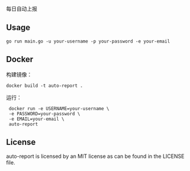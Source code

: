 每日自动上报

## Usage

```shell
go run main.go -u your-username -p your-password -e your-email
```

## Docker

构建镜像：

```shell
docker build -t auto-report .
```

运行：

```shell
 docker run -e USERNAME=your-username \
 -e PASSWORD=your-password \
 -e EMAIL=your-email \
 auto-report
```

## License

auto-report is licensed by an MIT license as can be found in the LICENSE file.

